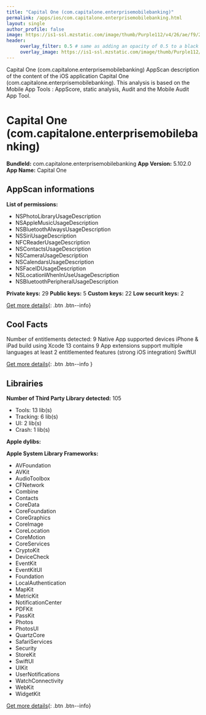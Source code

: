 ```yaml
---
title: "Capital One (com.capitalone.enterprisemobilebanking)"
permalink: /apps/ios/com.capitalone.enterprisemobilebanking.html
layout: single
author_profile: false
image: https://is1-ssl.mzstatic.com/image/thumb/Purple112/v4/26/ae/f9/26aef9b8-a452-31b3-f73a-c5b05a38c1fa/AppIcon-1x_U007emarketing-0-7-0-85-220.png/512x512bb.jpg
header: 
     overlay_filter: 0.5 # same as adding an opacity of 0.5 to a black background
     overlay_image: https://is1-ssl.mzstatic.com/image/thumb/Purple112/v4/26/ae/f9/26aef9b8-a452-31b3-f73a-c5b05a38c1fa/AppIcon-1x_U007emarketing-0-7-0-85-220.png/512x512bb.jpg
---
```

Capital One (com.capitalone.enterprisemobilebanking) AppScan description of the content of the iOS application Capital One (com.capitalone.enterprisemobilebanking). This analysis is based on the Mobile App Tools : AppScore, static analysis, Audit and the Mobile Audit App Tool.

# Capital One (com.capitalone.enterprisemobilebanking)

**BundleId:** com.capitalone.enterprisemobilebanking
**App Version:** 5.102.0
**App Name:** Capital One


## AppScan informations 

**List of permissions:** 
- NSPhotoLibraryUsageDescription
- NSAppleMusicUsageDescription
- NSBluetoothAlwaysUsageDescription
- NSSiriUsageDescription
- NFCReaderUsageDescription
- NSContactsUsageDescription
- NSCameraUsageDescription
- NSCalendarsUsageDescription
- NSFaceIDUsageDescription
- NSLocationWhenInUseUsageDescription
- NSBluetoothPeripheralUsageDescription
  
  
**Private keys:** 29
**Public keys:** 5
**Custom keys:** 22
**Low securit keys:** 2
  
[Get more details](/pricing.html){: .btn .btn--info}

## Cool Facts

Number of entitlements detected: 9
Native App
supported devices iPhone & iPad
build using Xcode 13
contains 9 App extensions
support multiple languages
at least 2 entitlemented features (strong iOS integration)
SwiftUI
  
[Get more details](/pricing.html){: .btn .btn--info }

## Librairies 
**Number of Third Party Library detected:** 105
- Tools: 13 lib(s)
- Tracking: 6 lib(s)
- UI: 2 lib(s)
- Crash: 1 lib(s)


**Apple dylibs:**


**Apple System Library Frameworks:**
- AVFoundation
- AVKit
- AudioToolbox
- CFNetwork
- Combine
- Contacts
- CoreData
- CoreFoundation
- CoreGraphics
- CoreImage
- CoreLocation
- CoreMotion
- CoreServices
- CryptoKit
- DeviceCheck
- EventKit
- EventKitUI
- Foundation
- LocalAuthentication
- MapKit
- MetricKit
- NotificationCenter
- PDFKit
- PassKit
- Photos
- PhotosUI
- QuartzCore
- SafariServices
- Security
- StoreKit
- SwiftUI
- UIKit
- UserNotifications
- WatchConnectivity
- WebKit
- WidgetKit


  
[Get more details](/pricing.html){: .btn .btn--info}

